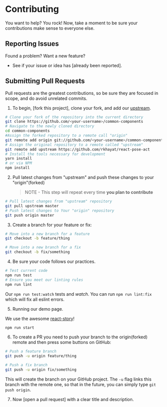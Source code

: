 # Contributing

You want to help? You rock! Now, take a moment to be sure your contributions make sense to everyone else.

## Reporting Issues

Found a problem? Want a new feature?

* See if your issue or idea has [already been reported].

## Submitting Pull Requests

Pull requests are the greatest contributions, so be sure they are focused in scope, and do avoid unrelated commits.

1. To begin, [fork this project], clone your fork, and add our [upstream].

```bash
# Clone your fork of the repository into the current directory
git clone https://github.com/<your-username>/common-components
# Navigate to the newly cloned directory
cd common-components
#Assign the forked repository to a remote call "origin"
git remote add origin git://github.com/<your-username>/common-components.git
# Assign the original repository to a remote called "upstream"
git remote add upstream https://github.com/rkhayat/react-pose-act
# Install the tools necessary for development
yarn install
# or via NPM
npm install
```

2. Pull latest changes from "upstream" and push these changes to your "origin"(forked)
   > NOTE - This step will repeat every time **you plan to contribute**

```bash
# Pull latest changes from "upstream" repository
git pull upstream master
# Push latest changes to Your "origin" repository
git push origin master
```

3. Create a branch for your feature or fix:

```bash
# Move into a new branch for a feature
git checkout -b feature/thing
```

```bash
# Move into a new branch for a fix
git checkout -b fix/something
```

4. Be sure your code follows our practices.

```bash
# Test current code
npm run test
# Ensure you meet our linting rules
npm run lint
```

Our `npm run test:watch` tests and _watch_.
You can run `npm run lint:fix` which will fix all eslint errors.

5. Running our demo page.

We use the awesome [react-story](https://github.com/storybooks/react-storybook)!

```bash
npm run start
```

6. To create a PR you need to push your branch to the origin(forked) remote and then press some buttons on GitHub:

```bash
# Push a feature branch
git push -u origin feature/thing
```

```bash
# Push a fix branch
git push -u origin fix/something
```

This will create the branch on your GitHub project. The `-u` flag links this branch with the remote one, so that in the future, you can simply type `git push origin`.

7. Now [open a pull request] with a clear title and description.

[upstream]: https://help.github.com/articles/syncing-a-fork/
